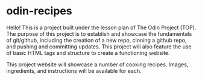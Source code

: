 # odin-recipes

Hello! This is a project built under the lesson plan of The Odin Project (TOP). 
The purpose of this project is to establish and showcase the fundamentals of git/github, including the creation of a new repo, cloning a github repo,
and pushing and committing updates. This project will also feature the use of basic HTML tags and structure to create a functioning website.

This project website will showcase a number of cooking recipes. Images, ingredients, and instructions will be available for each.